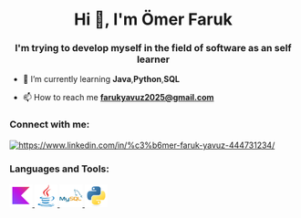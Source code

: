 <h1 align="center">Hi 👋, I'm Ömer Faruk</h1>
<h3 align="center">I'm trying to develop myself in the field of software as an self learner</h3>

- 🌱 I’m currently learning **Java**,**Python**,**SQL**

- 📫 How to reach me **farukyavuz2025@gmail.com**

<h3 align="left">Connect with me:</h3>
<p align="left">
<a href="https://www.linkedin.com/in/%c3%b6mer-faruk-yavuz-444731234/" target="blank"><img align="center" src="https://raw.githubusercontent.com/rahuldkjain/github-profile-readme-generator/master/src/images/icons/Social/linked-in-alt.svg" alt="https://www.linkedin.com/in/%c3%b6mer-faruk-yavuz-444731234/" height="30" width="40" /></a>
</p>

<h3 align="left">Languages and Tools:</h3>
<p align="left"> </a> <a href="https://kotlinlang.org/" target="_blank" rel="noreferrer"> <img src="https://raw.githubusercontent.com/devicons/devicon/master/icons/kotlin/kotlin-original.svg" alt="kotlin" width="40" height="40"/> </a> <a href="https://www.java.com" target="_blank" rel="noreferrer"> <img src="https://raw.githubusercontent.com/devicons/devicon/master/icons/java/java-original.svg" alt="java" width="40" height="40"/> </a> <a href="https://www.mysql.com/" target="_blank" rel="noreferrer"> <img src="https://raw.githubusercontent.com/devicons/devicon/master/icons/mysql/mysql-original-wordmark.svg" alt="mysql" width="40" height="40"/> </a> <a href="https://www.python.org" target="_blank" rel="noreferrer"> <img src="https://raw.githubusercontent.com/devicons/devicon/master/icons/python/python-original.svg" alt="python" width="40" height="40"/> </p>
